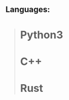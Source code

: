 ## Languages:
> # Python3
> # C++
> # Rust


<!--
**9strebok/9strebok** is a ✨ _special_ ✨ repository because its `README.md` (this file) appears on your GitHub profile.
